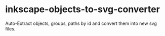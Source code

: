 # inkscape-objects-to-svg-converter
Auto-Extract objects, groups, paths by id and convert them into new svg files.
